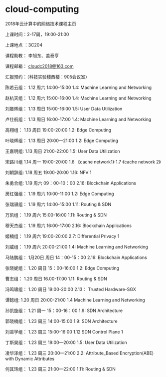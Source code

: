 # cloud-computing
2018年云计算中的网络技术课程主页

上课时间：2-17周，19:00-21:00

上课地点 ：3C204

课程助教：  李旭东、盖泰亨 
    
课程邮箱： cloudc2018@163.com

 
汇报预约：（科技实验楼西楼：905会议室）

陈若云组：    1.12 周六 14:00-15:00           1.4: Machine Learning and Networking

赵杭天组：     1.12  周六 15:00-16:00          1.4: Machine Learning and Networking
  
刘晨辉组：     1.13 周日  15:00-16:00           1.5: User Data Utilization
 
卢仕航组：     1.13 周日  16:00-17:00        1.4: Machine Learning and Networking

高翔组：       1.13  周日 19:00-20:00              1.2: Edge Computing

叶晓辉组：     1.13  周日 20:00—21:00        1.2: Edge Computing

王嘉明组:      1.13  周日  21:00-22:00          1.5: User Data Utilization
 
宋路川组     1.14  周一  19:00-20:00     1.6 《cache network1》 1.7 《cache network 2》

刘朝辞组:   1.18  周五 19:00-20:00            1.16: NFV 1

朱勇合组:    1.19   周六  09：00-10：00      2.16: Blockchain Applications

房红强组：     1.19 周六   10:00-11:00        1.2: Edge Computing

张瑞骐组：    1.19 周六   14:00-15:00         1.11: Routing & SDN
 
万凯组：     1.19   周六   15:00-16:00         1.11: Routing & SDN

穆天杰组：     1.19   周六   16:00-17:00        2.16: Blockchain Applications

姬楠组：      1.19     周六  19:00-20:00          2.7: Differential Privacy 1

刘威组：        1.19   周六  20:00-21:00        1.4: Machine Learning and Networking

马陆鹏组：      1月20日  周日   14：00-15：00      2.16: Blockchain Applications

张晓妮组：   1.20  周日  15：00-16:00          1.2: Edge Computing
 
曹志组：     1.20 周日  16.00-17.00            1.11: Routing & SDN
 
冯鸣啸组：     1.20 周日  19:00-20:00            2.13： Trusted Hardware-SGX

谭懿组:   1.20  周日   20:00-21:00        1.4 Machine Learning and Networking

孙凯旋组：  1.21 周一  15：00-16：00             1.9: SDN Architecture

郭晓楠组：     1.23 周三   14:00-15:00            1.9: SDN Architecture 

刘进学组：     1.23  周三  15:00-16:00           1.12   SDN Control Plane 1

丁斯昊组： 1.23 周三 19:00—20:00         1.5: User Data Utilization

凌华泽组： 1.23  周三 20:00—21:00         2.2: Attribute_Based Encryption(ABE) with Dynamic Attributes

何其玮组： 1.23  周三 21:00—22:00          1.11: Routing & SDN



